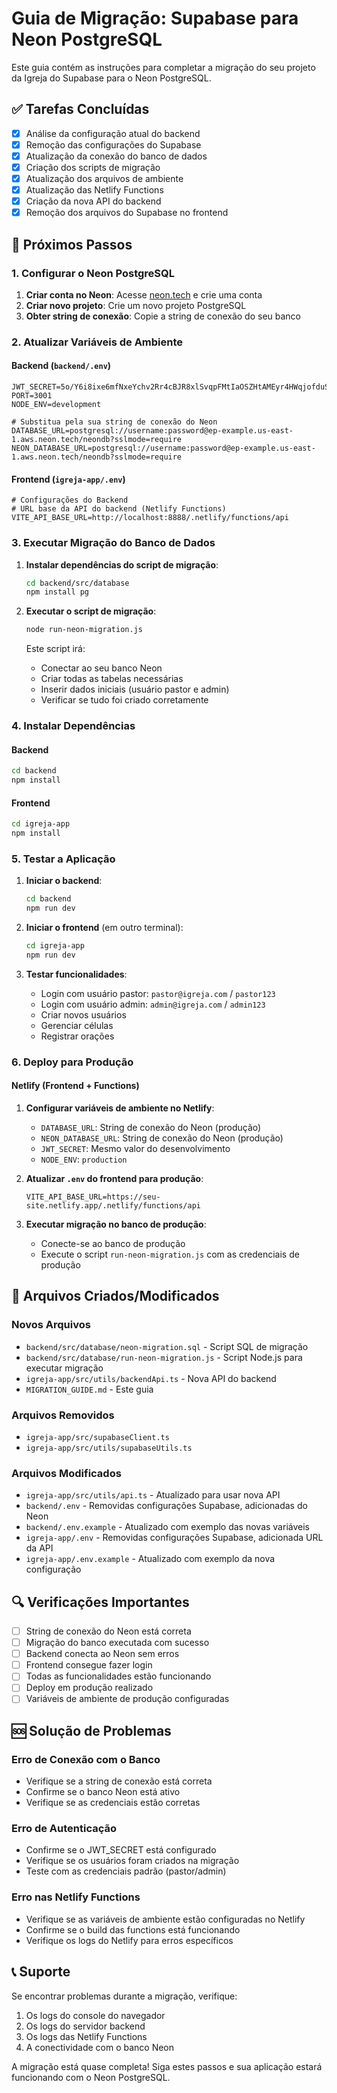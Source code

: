 # Guia de Migração: Supabase para Neon PostgreSQL

Este guia contém as instruções para completar a migração do seu projeto da Igreja do Supabase para o Neon PostgreSQL.

## ✅ Tarefas Concluídas

- [x] Análise da configuração atual do backend
- [x] Remoção das configurações do Supabase
- [x] Atualização da conexão do banco de dados
- [x] Criação dos scripts de migração
- [x] Atualização dos arquivos de ambiente
- [x] Atualização das Netlify Functions
- [x] Criação da nova API do backend
- [x] Remoção dos arquivos do Supabase no frontend

## 🔄 Próximos Passos

### 1. Configurar o Neon PostgreSQL

1. **Criar conta no Neon**: Acesse [neon.tech](https://neon.tech) e crie uma conta
2. **Criar novo projeto**: Crie um novo projeto PostgreSQL
3. **Obter string de conexão**: Copie a string de conexão do seu banco

### 2. Atualizar Variáveis de Ambiente

#### Backend (`backend/.env`)
```env
JWT_SECRET=5o/Y6i8ixe6mfNxeYchv2Rr4cBJR8xlSvqpFMtIaOSZHtAMEyr4HWqjofduSk47ROsSo7CPTxsMBAN9n0a3hwQ==
PORT=3001
NODE_ENV=development

# Substitua pela sua string de conexão do Neon
DATABASE_URL=postgresql://username:password@ep-example.us-east-1.aws.neon.tech/neondb?sslmode=require
NEON_DATABASE_URL=postgresql://username:password@ep-example.us-east-1.aws.neon.tech/neondb?sslmode=require
```

#### Frontend (`igreja-app/.env`)
```env
# Configurações do Backend
# URL base da API do backend (Netlify Functions)
VITE_API_BASE_URL=http://localhost:8888/.netlify/functions/api
```

### 3. Executar Migração do Banco de Dados

1. **Instalar dependências do script de migração**:
   ```bash
   cd backend/src/database
   npm install pg
   ```

2. **Executar o script de migração**:
   ```bash
   node run-neon-migration.js
   ```

   Este script irá:
   - Conectar ao seu banco Neon
   - Criar todas as tabelas necessárias
   - Inserir dados iniciais (usuário pastor e admin)
   - Verificar se tudo foi criado corretamente

### 4. Instalar Dependências

#### Backend
```bash
cd backend
npm install
```

#### Frontend
```bash
cd igreja-app
npm install
```

### 5. Testar a Aplicação

1. **Iniciar o backend**:
   ```bash
   cd backend
   npm run dev
   ```

2. **Iniciar o frontend** (em outro terminal):
   ```bash
   cd igreja-app
   npm run dev
   ```

3. **Testar funcionalidades**:
   - Login com usuário pastor: `pastor@igreja.com` / `pastor123`
   - Login com usuário admin: `admin@igreja.com` / `admin123`
   - Criar novos usuários
   - Gerenciar células
   - Registrar orações

### 6. Deploy para Produção

#### Netlify (Frontend + Functions)

1. **Configurar variáveis de ambiente no Netlify**:
   - `DATABASE_URL`: String de conexão do Neon (produção)
   - `NEON_DATABASE_URL`: String de conexão do Neon (produção)
   - `JWT_SECRET`: Mesmo valor do desenvolvimento
   - `NODE_ENV`: `production`

2. **Atualizar `.env` do frontend para produção**:
   ```env
   VITE_API_BASE_URL=https://seu-site.netlify.app/.netlify/functions/api
   ```

3. **Executar migração no banco de produção**:
   - Conecte-se ao banco de produção
   - Execute o script `run-neon-migration.js` com as credenciais de produção

## 📁 Arquivos Criados/Modificados

### Novos Arquivos
- `backend/src/database/neon-migration.sql` - Script SQL de migração
- `backend/src/database/run-neon-migration.js` - Script Node.js para executar migração
- `igreja-app/src/utils/backendApi.ts` - Nova API do backend
- `MIGRATION_GUIDE.md` - Este guia

### Arquivos Removidos
- `igreja-app/src/supabaseClient.ts`
- `igreja-app/src/utils/supabaseUtils.ts`

### Arquivos Modificados
- `igreja-app/src/utils/api.ts` - Atualizado para usar nova API
- `backend/.env` - Removidas configurações Supabase, adicionadas do Neon
- `backend/.env.example` - Atualizado com exemplo das novas variáveis
- `igreja-app/.env` - Removidas configurações Supabase, adicionada URL da API
- `igreja-app/.env.example` - Atualizado com exemplo da nova configuração

## 🔍 Verificações Importantes

- [ ] String de conexão do Neon está correta
- [ ] Migração do banco executada com sucesso
- [ ] Backend conecta ao Neon sem erros
- [ ] Frontend consegue fazer login
- [ ] Todas as funcionalidades estão funcionando
- [ ] Deploy em produção realizado
- [ ] Variáveis de ambiente de produção configuradas

## 🆘 Solução de Problemas

### Erro de Conexão com o Banco
- Verifique se a string de conexão está correta
- Confirme se o banco Neon está ativo
- Verifique se as credenciais estão corretas

### Erro de Autenticação
- Confirme se o JWT_SECRET está configurado
- Verifique se os usuários foram criados na migração
- Teste com as credenciais padrão (pastor/admin)

### Erro nas Netlify Functions
- Verifique se as variáveis de ambiente estão configuradas no Netlify
- Confirme se o build das functions está funcionando
- Verifique os logs do Netlify para erros específicos

## 📞 Suporte

Se encontrar problemas durante a migração, verifique:
1. Os logs do console do navegador
2. Os logs do servidor backend
3. Os logs das Netlify Functions
4. A conectividade com o banco Neon

A migração está quase completa! Siga estes passos e sua aplicação estará funcionando com o Neon PostgreSQL.
